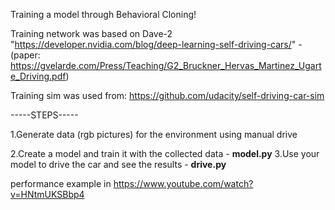 Training a model through Behavioral Cloning!

Training network was based on Dave-2 "https://developer.nvidia.com/blog/deep-learning-self-driving-cars/"    - (paper: https://gvelarde.com/Press/Teaching/G2_Bruckner_Hervas_Martinez_Ugarte_Driving.pdf)

Training sim was used from: https://github.com/udacity/self-driving-car-sim






-----STEPS-----

1.Generate data (rgb pictures) for the environment using manual drive

2.Create a model and train it with the collected data - **model.py**
3.Use your model to drive the car and see the results - **drive.py**







performance example in https://www.youtube.com/watch?v=HNtmUKSBbp4
